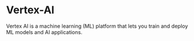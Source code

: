 # Vertex-AI
Vertex AI is a machine learning (ML) platform that lets you train and deploy ML models and AI applications. 
